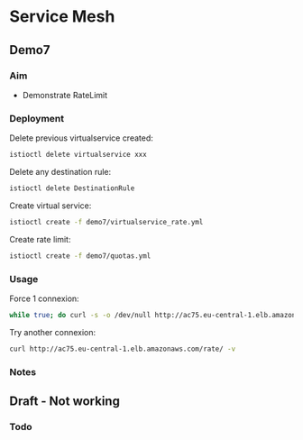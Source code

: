 # Service Mesh

## Demo7

### Aim

- Demonstrate RateLimit

### Deployment

Delete previous virtualservice created:

```sh
istioctl delete virtualservice xxx
```

Delete any destination rule:

```sh
istioctl delete DestinationRule
```

Create virtual service:

```sh
istioctl create -f demo7/virtualservice_rate.yml
```

Create rate limit:

```sh
istioctl create -f demo7/quotas.yml
```

### Usage

Force 1 connexion:

```sh
while true; do curl -s -o /dev/null http://ac75.eu-central-1.elb.amazonaws.com/rate/; done
```

Try another connexion:

```sh
curl http://ac75.eu-central-1.elb.amazonaws.com/rate/ -v
```

### Notes

## Draft - Not working

### Todo